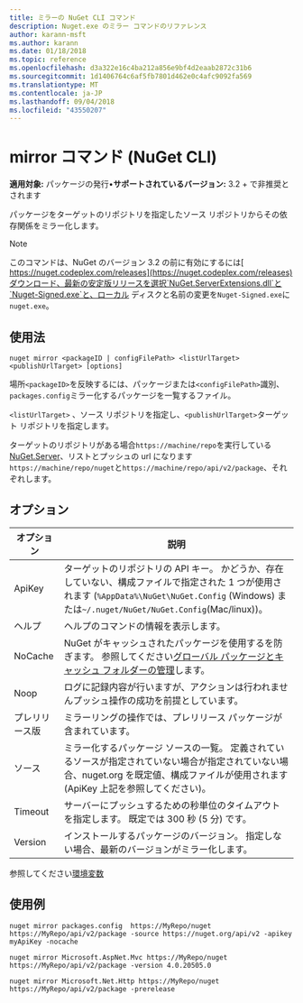 ```yaml
---
title: ミラーの NuGet CLI コマンド
description: Nuget.exe のミラー コマンドのリファレンス
author: karann-msft
ms.author: karann
ms.date: 01/18/2018
ms.topic: reference
ms.openlocfilehash: d3a322e16c4ba212a856e9bf4d2eaab2872c31b6
ms.sourcegitcommit: 1d1406764c6af5fb7801d462e0c4afc9092fa569
ms.translationtype: MT
ms.contentlocale: ja-JP
ms.lasthandoff: 09/04/2018
ms.locfileid: "43550207"
---
```

# <a name="mirror-command-nuget-cli"></a>mirror コマンド (NuGet CLI)

**適用対象:** パッケージの発行&bullet;**サポートされているバージョン:** 3.2 + で非推奨とされます

パッケージをターゲットのリポジトリを指定したソース リポジトリからその依存関係をミラー化します。

> [!NOTE]
> このコマンドは、NuGet のバージョン 3.2 の前に有効にするには[ https://nuget.codeplex.com/releases](https://nuget.codeplex.com/releases)ダウンロード、最新の安定版リリースを選択`NuGet.ServerExtensions.dll`と`Nuget-Signed.exe`と、ローカル ディスクと名前の変更を`Nuget-Signed.exe`に`nuget.exe`。

## <a name="usage"></a>使用法

```cli
nuget mirror <packageID | configFilePath> <listUrlTarget> <publishUrlTarget> [options]
```

場所`<packageID>`を反映するには、パッケージまたは`<configFilePath>`識別、`packages.config`ミラー化するパッケージを一覧するファイル。

`<listUrlTarget>` 、ソース リポジトリを指定し、`<publishUrlTarget>`ターゲット リポジトリを指定します。

ターゲットのリポジトリがある場合`https://machine/repo`を実行している[NuGet.Server](../hosting-packages/nuget-server.md)、リストとプッシュの url になります`https://machine/repo/nuget`と`https://machine/repo/api/v2/package`、それぞれします。

## <a name="options"></a>オプション

| オプション | 説明 |
| --- | --- |
| ApiKey | ターゲットのリポジトリの API キー。 かどうか、存在していない、構成ファイルで指定された 1 つが使用されます (`%AppData%\NuGet\NuGet.Config` (Windows) または`~/.nuget/NuGet/NuGet.Config`(Mac/linux))。 |
| ヘルプ | ヘルプのコマンドの情報を表示します。 |
| NoCache | NuGet がキャッシュされたパッケージを使用するを防ぎます。 参照してください[グローバル パッケージとキャッシュ フォルダーの管理](../consume-packages/managing-the-global-packages-and-cache-folders.md)します。 |
| Noop | ログに記録内容が行いますが、アクションは行われませんプッシュ操作の成功を前提としています。 |
| プレリリース版 | ミラーリングの操作では、プレリリース パッケージが含まれています。 |
| ソース | ミラー化するパッケージ ソースの一覧。 定義されているソースが指定されていない場合が指定されていない場合、nuget.org を既定値、構成ファイルが使用されます (ApiKey 上記を参照してください)。 |
| Timeout | サーバーにプッシュするための秒単位のタイムアウトを指定します。 既定では 300 秒 (5 分) です。 |
| Version | インストールするパッケージのバージョン。 指定しない場合、最新のバージョンがミラー化します。 |

参照してください[環境変数](cli-ref-environment-variables.md)

## <a name="examples"></a>使用例

```cli
nuget mirror packages.config  https://MyRepo/nuget https://MyRepo/api/v2/package -source https://nuget.org/api/v2 -apikey myApiKey -nocache

nuget mirror Microsoft.AspNet.Mvc https://MyRepo/nuget https://MyRepo/api/v2/package -version 4.0.20505.0

nuget mirror Microsoft.Net.Http https://MyRepo/nuget https://MyRepo/api/v2/package -prerelease
```
